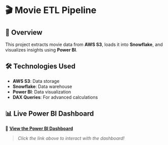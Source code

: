 # 🎬 Movie ETL Pipeline

## 📌 Overview
This project extracts movie data from **AWS S3**, loads it into **Snowflake**, and visualizes insights using **Power BI**.

## 🛠️ Technologies Used
- **AWS S3**: Data storage
- **Snowflake**: Data warehouse
- **Power BI**: Data visualization
- **DAX Queries**: For advanced calculations

## 📊 Live Power BI Dashboard
🔗 **[View the Power BI Dashboard]([PASTE-YOUR-POWERBI-LINK-HERE](https://app.powerbi.com/view?r=eyJrIjoiYzA5N2Y0ODAtZmFlYy00OWYwLTlmMDgtM2ZkOGMyODFjZjU4IiwidCI6ImViZmE0ZWRhLTM3NjYtNGZjMS04ZTgyLTAyYTVkZWJjY2M5NiIsImMiOjN9))**  

> *Click the link above to interact with the dashboard!*  


